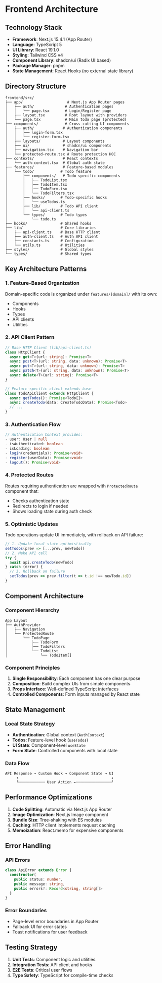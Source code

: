 # Frontend Architecture

## Technology Stack

- **Framework**: Next.js 15.4.1 (App Router)
- **Language**: TypeScript 5
- **UI Library**: React 19.1.0
- **Styling**: Tailwind CSS v4
- **Component Library**: shadcn/ui (Radix UI based)
- **Package Manager**: pnpm
- **State Management**: React Hooks (no external state library)

## Directory Structure

```
frontend/src/
├── app/                    # Next.js App Router pages
│   ├── auth/              # Authentication pages
│   │   └── page.tsx       # Login/Register page
│   ├── layout.tsx         # Root layout with providers
│   └── page.tsx           # Main todo page (protected)
├── components/            # Cross-cutting UI components
│   ├── auth/             # Authentication components
│   │   ├── login-form.tsx
│   │   └── register-form.tsx
│   ├── layouts/          # Layout components
│   ├── ui/               # shadcn/ui components
│   ├── navigation.tsx    # Navigation bar
│   └── protected-route.tsx # Route protection HOC
├── contexts/             # React contexts
│   └── auth-context.tsx  # Global auth state
├── features/             # Feature-based modules
│   └── todo/            # Todo feature
│       ├── components/   # Todo-specific components
│       │   ├── TodoList.tsx
│       │   ├── TodoItem.tsx
│       │   ├── TodoForm.tsx
│       │   └── TodoFilters.tsx
│       ├── hooks/       # Todo-specific hooks
│       │   └── useTodos.ts
│       ├── lib/         # Todo API client
│       │   └── api-client.ts
│       └── types/       # Todo types
│           └── todo.ts
├── hooks/               # Shared hooks
├── lib/                 # Core libraries
│   ├── api-client.ts    # Base HTTP client
│   ├── auth-client.ts   # Auth API client
│   ├── constants.ts     # Configuration
│   └── utils.ts         # Utilities
├── styles/              # Global styles
└── types/               # Shared types
```

## Key Architecture Patterns

### 1. Feature-Based Organization
Domain-specific code is organized under `features/[domain]/` with its own:
- Components
- Hooks
- Types
- API clients
- Utilities

### 2. API Client Pattern
```typescript
// Base HTTP Client (lib/api-client.ts)
class HttpClient {
  async get<T>(url: string): Promise<T>
  async post<T>(url: string, data: unknown): Promise<T>
  async put<T>(url: string, data: unknown): Promise<T>
  async patch<T>(url: string, data: unknown): Promise<T>
  async delete<T>(url: string): Promise<T>
}

// Feature-specific client extends base
class TodoApiClient extends HttpClient {
  async getTodos(): Promise<Todo[]>
  async createTodo(data: CreateTodoData): Promise<Todo>
  // ...
}
```

### 3. Authentication Flow
```typescript
// Authentication Context provides:
- user: User | null
- isAuthenticated: boolean
- isLoading: boolean
- login(credentials): Promise<void>
- register(userData): Promise<void>
- logout(): Promise<void>
```

### 4. Protected Routes
Routes requiring authentication are wrapped with `ProtectedRoute` component that:
- Checks authentication state
- Redirects to login if needed
- Shows loading state during auth check

### 5. Optimistic Updates
Todo operations update UI immediately, with rollback on API failure:
```typescript
// 1. Update local state optimistically
setTodos(prev => [...prev, newTodo])
// 2. Make API call
try {
  await api.createTodo(newTodo)
} catch (error) {
  // 3. Rollback on failure
  setTodos(prev => prev.filter(t => t.id !== newTodo.id))
}
```

## Component Architecture

### Component Hierarchy
```
App Layout
├── AuthProvider
│   ├── Navigation
│   └── ProtectedRoute
│       └── TodoPage
│           ├── TodoForm
│           ├── TodoFilters
│           └── TodoList
│               └── TodoItem[]
```

### Component Principles
1. **Single Responsibility**: Each component has one clear purpose
2. **Composition**: Build complex UIs from simple components
3. **Props Interface**: Well-defined TypeScript interfaces
4. **Controlled Components**: Form inputs managed by React state

## State Management

### Local State Strategy
- **Authentication**: Global context (`AuthContext`)
- **Todos**: Feature-level hook (`useTodos`)
- **UI State**: Component-level `useState`
- **Form State**: Controlled components with local state

### Data Flow
```
API Response → Custom Hook → Component State → UI
     ↑                                          ↓
     └──────────── User Action ←────────────────┘
```

## Performance Optimizations

1. **Code Splitting**: Automatic via Next.js App Router
2. **Image Optimization**: Next.js Image component
3. **Bundle Size**: Tree-shaking with ES modules
4. **Caching**: HTTP client implements request caching
5. **Memoization**: React.memo for expensive components

## Error Handling

### API Errors
```typescript
class ApiError extends Error {
  constructor(
    public status: number,
    public message: string,
    public errors?: Record<string, string[]>
  )
}
```

### Error Boundaries
- Page-level error boundaries in App Router
- Fallback UI for error states
- Toast notifications for user feedback

## Testing Strategy

1. **Unit Tests**: Component logic and utilities
2. **Integration Tests**: API client and hooks
3. **E2E Tests**: Critical user flows
4. **Type Safety**: TypeScript for compile-time checks